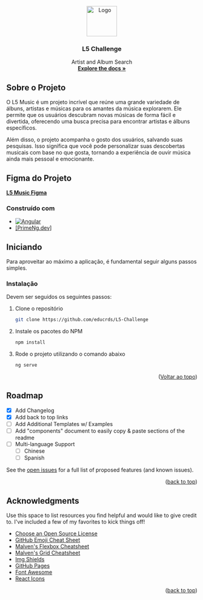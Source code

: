 <!-- PROJECT LOGO -->
<br />
<div align="center">
  <a>
    <img src="https://static-00.iconduck.com/assets.00/apple-music-icon-2046x2048-yj5m1ad4.png" alt="Logo" width="80" height="80">
  </a>

  <h3 align="center">L5 Challenge</h3>

  <p align="center">
    Artist and Album Search
    <br />
    <a href="https://github.com/othneildrew/Best-README-Template"><strong>Explore the docs »</strong></a>
    <br />
  </p>
</div>

<!-- ABOUT THE PROJECT -->
## Sobre o Projeto

O L5 Music é um projeto incrível que reúne uma grande variedade de álbuns, artistas e músicas para os amantes da música explorarem. Ele permite que os usuários descubram novas músicas de forma fácil e divertida, oferecendo uma busca precisa para encontrar artistas e álbuns específicos.

Além disso, o projeto acompanha o gosto dos usuários, salvando suas pesquisas. Isso significa que você pode personalizar suas descobertas musicais com base no que gosta, tornando a experiência de ouvir música ainda mais pessoal e emocionante.

## Figma do Projeto
<a href="https://www.figma.com/file/3X7nS6jhNfpkJjRfuXJiq3/Untitled?type=design&node-id=0%3A1&mode=design&t=BoDEIVC1vh39v4Pq-1" target="_blank"><strong>L5 Music Figma</strong></a>


### Construído com

* [![Angular][Angular.io]][Angular-url]
* [[PrimeNg.dev]](https://img.shields.io/badge/PrimeNg-4A4A55?style=for-the-badge&logoColor=white)



<!-- GETTING STARTED -->
## Iniciando

Para aproveitar ao máximo a aplicação, é fundamental seguir alguns passos simples.

### Instalação

Devem ser seguidos os seguintes passos:

1. Clone o repositório
   ```sh
   git clone https://github.com/educrds/L5-Challenge
   ```
2. Instale os pacotes do NPM
   ```sh
   npm install
   ```
3. Rode o projeto utilizando o comando abaixo
   ```js
   ng serve
   ```

<p align="right">(<a href="#readme-top">Voltar ao topo</a>)</p>


<!-- ROADMAP -->
## Roadmap

- [x] Add Changelog
- [x] Add back to top links
- [ ] Add Additional Templates w/ Examples
- [ ] Add "components" document to easily copy & paste sections of the readme
- [ ] Multi-language Support
    - [ ] Chinese
    - [ ] Spanish

See the [open issues](https://github.com/othneildrew/Best-README-Template/issues) for a full list of proposed features (and known issues).

<p align="right">(<a href="#readme-top">back to top</a>)</p>

<!-- ACKNOWLEDGMENTS -->
## Acknowledgments

Use this space to list resources you find helpful and would like to give credit to. I've included a few of my favorites to kick things off!

* [Choose an Open Source License](https://choosealicense.com)
* [GitHub Emoji Cheat Sheet](https://www.webpagefx.com/tools/emoji-cheat-sheet)
* [Malven's Flexbox Cheatsheet](https://flexbox.malven.co/)
* [Malven's Grid Cheatsheet](https://grid.malven.co/)
* [Img Shields](https://shields.io)
* [GitHub Pages](https://pages.github.com)
* [Font Awesome](https://fontawesome.com)
* [React Icons](https://react-icons.github.io/react-icons/search)

<p align="right">(<a href="#readme-top">back to top</a>)</p>


<!-- MARKDOWN LINKS & IMAGES -->
[Angular.io]: https://img.shields.io/badge/Angular-DD0031?style=for-the-badge&logo=angular&logoColor=white
[Angular.io]: https://img.shields.io/badge/Angular-DD0031?style=for-the-badge&logo=angular&logoColor=white
[Angular-url]: https://angular.io/
